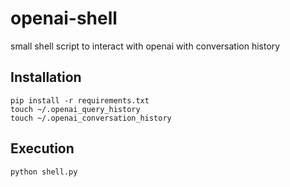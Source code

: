 # openai-shell

small shell script to interact with openai with conversation history

## Installation
```
pip install -r requirements.txt
touch ~/.openai_query_history
touch ~/.openai_conversation_history
```

## Execution
```
python shell.py
```
